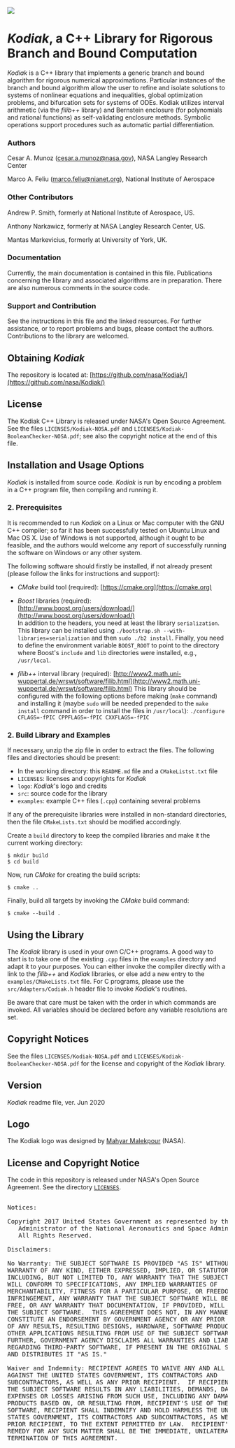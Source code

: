 ![](logo/Kodiak.jpeg "")

*Kodiak*, a C++ Library for Rigorous Branch and Bound Computation
=================================================================

*Kodiak* is a C++ library that implements a generic branch and bound
algorithm for rigorous numerical approximations. Particular instances
of the branch and bound algorithm allow the user to refine and
isolate solutions to systems of nonlinear equations and inequalities,
global optimization problems, and bifurcation sets for systems of
ODEs. Kodiak utilizes interval arithmetic (via the *filib++* library)
and Bernstein enclosure (for polynomials and rational functions) as
self-validating enclosure methods. Symbolic operations support
procedures such as automatic partial differentiation.

### Authors

Cesar A. Munoz (cesar.a.munoz@nasa.gov), NASA Langley Research Center

Marco A. Feliu (marco.feliu@nianet.org), National Institute of Aerospace

### Other Contributors

Andrew P. Smith, formerly at National Institute of Aerospace, US.

Anthony Narkawicz, formerly at NASA Langley Research Center, US.

Mantas Markevicius, formerly at University of York, UK.

### Documentation

Currently, the main documentation is contained in this file.
Publications concerning the library and associated algorithms are in
preparation. There are also numerous comments in the source code.

### Support and Contribution

See the instructions in this file and the linked resources.
For further assistance, or to report problems and bugs, please
contact the authors. Contributions to the library are welcomed.

Obtaining *Kodiak*
------------------

The repository is located at:
[https://github.com/nasa/Kodiak/](https://github.com/nasa/Kodiak/)

License
-------

The Kodiak C++ Library is released under NASA's Open Source Agreement.
See the files `LICENSES/Kodiak-NOSA.pdf` and `LICENSES/Kodiak-BooleanChecker-NOSA.pdf`;
see also the copyright notice at the end of this file.

Installation and Usage Options
------------------------------

*Kodiak* is installed from source code.
*Kodiak* is run by encoding a problem in a C++ program file, then compiling and running it.

### 2. Prerequisites

It is recommended to run *Kodiak* on a Linux or Mac computer with the
GNU C++ compiler; so far it has been successfully tested on Ubuntu Linux
and Mac OS X. Use of Windows is not supported, although it ought to be
feasible, and the authors would welcome any report of successfully
running the software on Windows or any other system.

The following software should firstly be installed, if not already
present (please follow the links for instructions and support):

* *CMake* build tool (required):
  [https://cmake.org](https://cmake.org)

* *Boost* libraries (required):  
  [http://www.boost.org/users/download/](http://www.boost.org/users/download/)  
  In addition to the headers, you need at least the library
  `serialization`. This library can be installed using 
  `
  ./bootstrap.sh --with-libraries=serialization
  `
  and then `sudo ./b2 install`. Finally, you need to define the environment
  variable `BOOST_ROOT` to point to the directory where Boost's
  `include` and `lib` directories were installed, e.g., `/usr/local`.

* *filib++* interval library (required):
  [http://www2.math.uni-wuppertal.de/wrswt/software/filib.html](http://www2.math.uni-wuppertal.de/wrswt/software/filib.html)
  This library should be configured with the following options before making (`make` command)
  and installing it (maybe `sudo` will be needed prepended to the `make install` command in order to
  install the files in `/usr/local`):
  `
  ./configure CFLAGS=-fPIC CPPFLAGS=-fPIC CXXFLAGS=-fPIC
  `

### 2. Build Library and Examples

If necessary, unzip the zip file in order to extract the files.
The following files and directories should be present:

* In the working directory: this `README.md` file and a `CMakeListst.txt` file
* `LICENSES`: licenses and copyrights for *Kodiak*
* `logo`: *Kodiak*'s logo and credits
* `src`: source code for the library
* `examples`: example C++ files  (`.cpp`) containing several problems

If any of the prerequisite libraries were installed in non-standard
directories, then the file `CMakeLists.txt` should be modified accordingly.

Create a `build` directory to keep the compiled libraries and make it
the current working directory:
```
$ mkdir build
$ cd build
```

Now, run *CMake* for creating the build scripts:
```
$ cmake ..
```

Finally, build all targets by invoking the *CMake* build command:
```
$ cmake --build .
```

Using the Library
-----------------

The *Kodiak* library is used in your own C/C++ programs.
A good way to start is to take one of the existing `.cpp`
files in the `examples` directory and adapt it to your purposes.
You can either invoke the compiler directly with a link to the
*filib++* and *Kodiak* libraries, or else add a new entry to
the `examples/CMakeLists.txt` file.
For C programs, please use the `src/Adapters/Codiak.h` header file to invoke *Kodiak*'s routines.

Be aware that care must be taken with the order in which commands
are invoked. All variables should be declared before any variable
resolutions are set.

## Copyright Notices

See the files `LICENSES/Kodiak-NOSA.pdf` and `LICENSES/Kodiak-BooleanChecker-NOSA.pdf`
for the license and copyright of the *Kodiak* library.

## Version

*Kodiak* readme file, ver. Jun 2020

## Logo
The Kodiak logo was designed by 
[Mahyar Malekpour](http://shemesh.larc.nasa.gov/people/mrm/publications.htm#ETC) (NASA).

## License and Copyright Notice

The code in this repository is released under NASA's Open Source
Agreement.  See the directory [`LICENSES`](LICENSES).

<pre>

Notices:

Copyright 2017 United States Government as represented by the
   Administrator of the National Aeronautics and Space Administration.
   All Rights Reserved.

Disclaimers:

No Warranty: THE SUBJECT SOFTWARE IS PROVIDED "AS IS" WITHOUT ANY
WARRANTY OF ANY KIND, EITHER EXPRESSED, IMPLIED, OR STATUTORY,
INCLUDING, BUT NOT LIMITED TO, ANY WARRANTY THAT THE SUBJECT SOFTWARE
WILL CONFORM TO SPECIFICATIONS, ANY IMPLIED WARRANTIES OF
MERCHANTABILITY, FITNESS FOR A PARTICULAR PURPOSE, OR FREEDOM FROM
INFRINGEMENT, ANY WARRANTY THAT THE SUBJECT SOFTWARE WILL BE ERROR
FREE, OR ANY WARRANTY THAT DOCUMENTATION, IF PROVIDED, WILL CONFORM TO
THE SUBJECT SOFTWARE.  THIS AGREEMENT DOES NOT, IN ANY MANNER,
CONSTITUTE AN ENDORSEMENT BY GOVERNMENT AGENCY OR ANY PRIOR RECIPIENT
OF ANY RESULTS, RESULTING DESIGNS, HARDWARE, SOFTWARE PRODUCTS OR ANY
OTHER APPLICATIONS RESULTING FROM USE OF THE SUBJECT SOFTWARE.
FURTHER, GOVERNMENT AGENCY DISCLAIMS ALL WARRANTIES AND LIABILITIES
REGARDING THIRD-PARTY SOFTWARE, IF PRESENT IN THE ORIGINAL SOFTWARE,
AND DISTRIBUTES IT "AS IS."

Waiver and Indemnity: RECIPIENT AGREES TO WAIVE ANY AND ALL CLAIMS
AGAINST THE UNITED STATES GOVERNMENT, ITS CONTRACTORS AND
SUBCONTRACTORS, AS WELL AS ANY PRIOR RECIPIENT.  IF RECIPIENT'S USE OF
THE SUBJECT SOFTWARE RESULTS IN ANY LIABILITIES, DEMANDS, DAMAGES,
EXPENSES OR LOSSES ARISING FROM SUCH USE, INCLUDING ANY DAMAGES FROM
PRODUCTS BASED ON, OR RESULTING FROM, RECIPIENT'S USE OF THE SUBJECT
SOFTWARE, RECIPIENT SHALL INDEMNIFY AND HOLD HARMLESS THE UNITED
STATES GOVERNMENT, ITS CONTRACTORS AND SUBCONTRACTORS, AS WELL AS ANY
PRIOR RECIPIENT, TO THE EXTENT PERMITTED BY LAW.  RECIPIENT'S SOLE
REMEDY FOR ANY SUCH MATTER SHALL BE THE IMMEDIATE, UNILATERAL
TERMINATION OF THIS AGREEMENT.

</pre>
